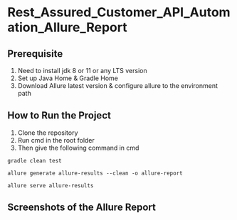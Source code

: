 # Rest_Assured_Customer_API_Automation_Allure_Report

## Prerequisite
1. Need to install jdk 8 or 11 or any LTS version
2. Set up Java Home & Gradle Home
3. Download Allure latest version & configure allure to the environment path

## How to Run the Project
1. Clone the repository
2. Run cmd in the root folder
3. Then give the following command in cmd

```
gradle clean test
```
```
allure generate allure-results --clean -o allure-report
```
```
allure serve allure-results
```


## Screenshots of the Allure Report
